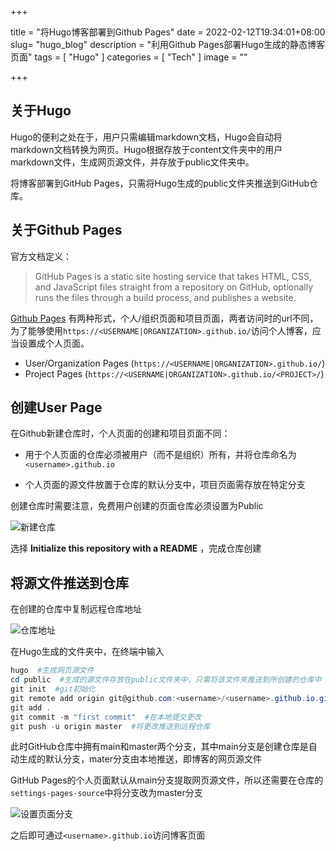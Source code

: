 +++

title = "将Hugo博客部署到Github Pages"
date = 2022-02-12T19:34:01+08:00
slug= "hugo_blog"
description = "利用Github Pages部署Hugo生成的静态博客页面"
tags = [ "Hugo" ]
categories = [ "Tech" ]
image = ""

+++

## 关于Hugo

Hugo的便利之处在于，用户只需编辑markdown文档，Hugo会自动将markdown文档转换为网页。Hugo根据存放于content文件夹中的用户markdown文件，生成网页源文件，并存放于public文件夹中。

将博客部署到GitHub Pages，只需将Hugo生成的public文件夹推送到GitHub仓库。

## 关于Github Pages

官方文档定义：
> GitHub Pages is a static site hosting service that takes HTML, CSS, and JavaScript files straight from a repository on GitHub, optionally runs the files through a build process, and publishes a website.

[Github Pages](https://docs.github.com/en/pages/getting-started-with-github-pages/about-github-pages) 有两种形式，个人/组织页面和项目页面，两者访问时的url不同，为了能够使用`https://<USERNAME|ORGANIZATION>.github.io/`访问个人博客，应当设置成个人页面。

- User/Organization Pages (`https://<USERNAME|ORGANIZATION>.github.io/`)
- Project Pages (`https://<USERNAME|ORGANIZATION>.github.io/<PROJECT>/`)

## 创建User Page

在Github新建仓库时，个人页面的创建和项目页面不同：

- 用于个人页面的仓库必须被用户（而不是组织）所有，并将仓库命名为`<username>.github.io`

- 个人页面的源文件放置于仓库的默认分支中，项目页面需存放在特定分支

创建仓库时需要注意，免费用户创建的页面仓库必须设置为Public

![新建仓库](https://cdn.jsdelivr.net/gh/fmpic/imghost/20220214110340.png)

选择 **Initialize this repository with a README** ，完成仓库创建


## 将源文件推送到仓库

在创建的仓库中复制远程仓库地址

![仓库地址](https://cdn.jsdelivr.net/gh/fmpic/imghost/20220214111325.png)

在Hugo生成的文件夹中，在终端中输入

```powershell
hugo  #生成网页源文件
cd public  #生成的源文件存放在public文件夹中，只需将该文件夹推送到所创建的仓库中
git init  #git初始化
git remote add origin git@github.com:<username>/<username>.github.io.git  #关联远程仓库
git add .
git commit -m "first commit"  #在本地提交更改
git push -u origin master  #将更改推送到远程仓库
```

此时GitHub仓库中拥有main和master两个分支，其中main分支是创建仓库是自动生成的默认分支，mater分支由本地推送，即博客的网页源文件

GitHub Pages的个人页面默认从main分支提取网页源文件，所以还需要在仓库的`settings-pages-source`中将分支改为master分支

![设置页面分支](https://cdn.jsdelivr.net/gh/fmpic/imghost/20220214111729.png)

之后即可通过`<username>.github.io`访问博客页面